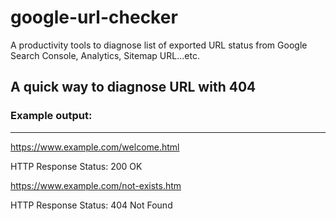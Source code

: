 # google-url-checker
A productivity tools to diagnose list of exported URL status from Google Search Console, Analytics, Sitemap URL...etc.

## A quick way to diagnose URL with 404

### Example output:
---
https://www.example.com/welcome.html

HTTP Response Status: 200 OK

https://www.example.com/not-exists.htm

HTTP Response Status: 404 Not Found



